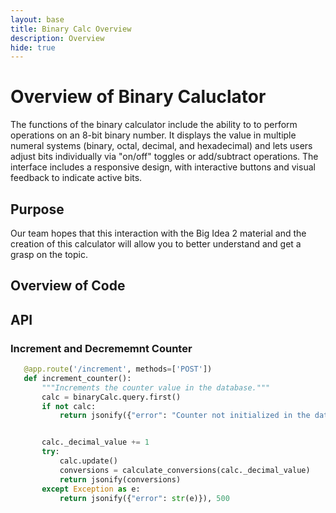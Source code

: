 ```yaml
---
layout: base
title: Binary Calc Overview
description: Overview
hide: true
---
```


# Overview of Binary Caluclator

The functions of the binary calculator include the ability to to perform operations on an 8-bit binary number. It displays the value in multiple numeral systems (binary, octal, decimal, and hexadecimal) and lets users adjust bits individually via "on/off" toggles or add/subtract operations. The interface includes a responsive design, with interactive buttons and visual feedback to indicate active bits.

## Purpose

Our team hopes that this interaction with the Big Idea 2 material and the creation of this calculator will allow you to better understand and get a grasp on the topic.

## Overview of Code

## API

### Increment and Decrememnt Counter

```python
   @app.route('/increment', methods=['POST'])
   def increment_counter():
       """Increments the counter value in the database."""
       calc = binaryCalc.query.first()
       if not calc:
           return jsonify({"error": "Counter not initialized in the database."}), 400


       calc._decimal_value += 1
       try:
           calc.update()
           conversions = calculate_conversions(calc._decimal_value)
           return jsonify(conversions)
       except Exception as e:
           return jsonify({"error": str(e)}), 500
```